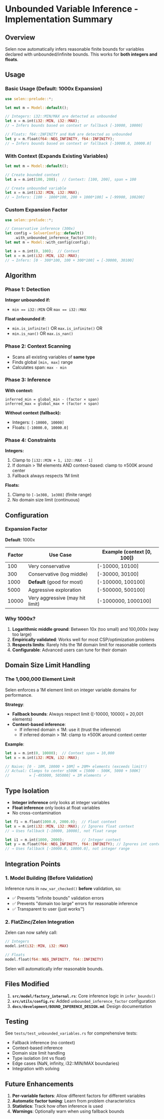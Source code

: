 # Unbounded Variable Inference - Implementation Summary

## Overview

Selen now automatically infers reasonable finite bounds for variables declared with unbounded/infinite bounds. This works for **both integers and floats**.

## Usage

### Basic Usage (Default: 1000x Expansion)

```rust
use selen::prelude::*;

let mut m = Model::default();

// Integers: i32::MIN/MAX are detected as unbounded
let x = m.int(i32::MIN, i32::MAX); 
// → Infers bounds based on context or fallback [-10000, 10000]

// Floats: f64::INFINITY and NaN are detected as unbounded
let y = m.float(f64::NEG_INFINITY, f64::INFINITY);
// → Infers bounds based on context or fallback [-10000.0, 10000.0]
```

### With Context (Expands Existing Variables)

```rust
let mut m = Model::default();

// Create bounded context
let a = m.int(100, 200);  // Context: [100, 200], span = 100

// Create unbounded variable
let x = m.int(i32::MIN, i32::MAX);
// → Infers: [100 - 1000*100, 200 + 1000*100] = [-99900, 100200]
```

### Custom Expansion Factor

```rust
use selen::prelude::*;

// Conservative inference (300x)
let config = SolverConfig::default()
    .with_unbounded_inference_factor(300);
let mut m = Model::with_config(config);

let a = m.int(0, 100);  // Context
let x = m.int(i32::MIN, i32::MAX);
// → Infers: [0 - 300*100, 100 + 300*100] = [-30000, 30100]
```

## Algorithm

### Phase 1: Detection

**Integer unbounded if:**
- `min == i32::MIN` OR `max == i32::MAX`

**Float unbounded if:**
- `min.is_infinite()` OR `max.is_infinite()` OR
- `min.is_nan()` OR `max.is_nan()`

### Phase 2: Context Scanning

- Scans all existing variables of **same type**
- Finds global `[min, max]` range
- Calculates span: `max - min`

### Phase 3: Inference

**With context:**
```
inferred_min = global_min - (factor × span)
inferred_max = global_max + (factor × span)
```

**Without context (fallback):**
- Integers: `[-10000, 10000]`
- Floats: `[-10000.0, 10000.0]`

### Phase 4: Constraints

**Integers:**
1. Clamp to `[i32::MIN + 1, i32::MAX - 1]`
2. If domain > 1M elements AND context-based: clamp to ±500K around center
3. Fallback always respects 1M limit

**Floats:**
1. Clamp to `[-1e308, 1e308]` (finite range)
2. No domain size limit (continuous)

## Configuration

### Expansion Factor

**Default**: 1000x

| Factor | Use Case | Example (context [0, 100]) |
|--------|----------|----------------------------|
| 100 | Very conservative | [-10000, 10100] |
| 300 | Conservative (log middle) | [-30000, 30100] |
| 1000 | **Default** (good for most) | [-100000, 100100] |
| 5000 | Aggressive exploration | [-500000, 500100] |
| 10000 | Very aggressive (may hit limit) | [-1000000, 1000100] |

### Why 1000x?

1. **Logarithmic middle ground**: Between 10x (too small) and 100,000x (way too large)
2. **Empirically validated**: Works well for most CSP/optimization problems
3. **Respects limits**: Rarely hits the 1M domain limit for reasonable contexts
4. **Configurable**: Advanced users can tune for their domain

## Domain Size Limit Handling

### The 1,000,000 Element Limit

Selen enforces a 1M element limit on integer variable domains for performance.

**Strategy**:
- **Fallback bounds**: Always respect limit ([-10000, 10000] = 20,001 elements)
- **Context-based inference**: 
  - If inferred domain ≤ 1M: use it (trust the inference)
  - If inferred domain > 1M: clamp to ±500K around context center

**Example**:
```rust
let a = m.int(0, 10000);  // Context span = 10,000
let x = m.int(i32::MIN, i32::MAX);

// Naive: [0 - 10M, 10000 + 10M] = 20M+ elements (exceeds limit!)
// Actual: Clamps to center ±500K = [5000 - 500K, 5000 + 500K] 
//         = [-495000, 505000] = 1M elements ✓
```

## Type Isolation

- **Integer inference** only looks at integer variables
- **Float inference** only looks at float variables
- No cross-contamination

```rust
let f1 = m.float(1000.0, 2000.0);  // Float context
let x = m.int(i32::MIN, i32::MAX); // Ignores float context
// → Uses fallback [-10000, 10000], not float range

let i1 = m.int(1000, 2000);        // Integer context
let y = m.float(f64::NEG_INFINITY, f64::INFINITY); // Ignores int context
// → Uses fallback [-10000.0, 10000.0], not integer range
```

## Integration Points

### 1. Model Building (Before Validation)

Inference runs in `new_var_checked()` **before** validation, so:
- ✅ Prevents "infinite bounds" validation errors
- ✅ Prevents "domain too large" errors for reasonable inference
- ✅ Transparent to user (just works™)

### 2. FlatZinc/Zelen Integration

Zelen can now safely call:
```rust
// Integers
model.int(i32::MIN, i32::MAX)

// Floats
model.float(f64::NEG_INFINITY, f64::INFINITY)
```

Selen will automatically infer reasonable bounds.

## Files Modified

1. **`src/model/factory_internal.rs`**: Core inference logic in `infer_bounds()`
2. **`src/utils/config.rs`**: Added `unbounded_inference_factor` configuration
3. **`docs/development/BOUND_INFERENCE_DESIGN.md`**: Design documentation

## Testing

See `tests/test_unbounded_variables.rs` for comprehensive tests:
- Fallback inference (no context)
- Context-based inference
- Domain size limit handling
- Type isolation (int vs float)
- Edge cases (NaN, infinity, i32::MIN/MAX boundaries)
- Integration with solving

## Future Enhancements

1. **Per-variable factors**: Allow different factors for different variables
2. **Automatic factor tuning**: Learn from problem characteristics
3. **Statistics**: Track how often inference is used
4. **Warnings**: Optionally warn when using fallback bounds
